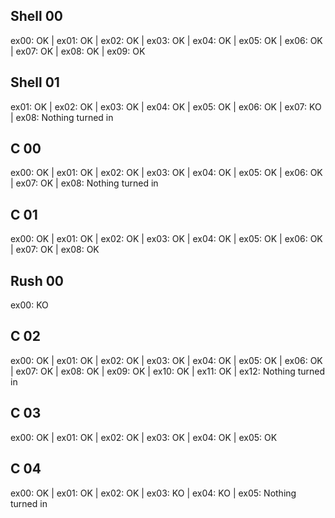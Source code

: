 ## Shell 00
ex00: OK | ex01: OK | ex02: OK | ex03: OK | ex04: OK | ex05: OK | ex06: OK | ex07: OK | ex08: OK | ex09: OK

## Shell 01
ex01: OK | ex02: OK | ex03: OK | ex04: OK | ex05: OK | ex06: OK | ex07: KO | ex08: Nothing turned in

## C 00
ex00: OK | ex01: OK | ex02: OK | ex03: OK | ex04: OK | ex05: OK | ex06: OK | ex07: OK | ex08: Nothing turned in

## C 01
ex00: OK | ex01: OK | ex02: OK | ex03: OK | ex04: OK | ex05: OK | ex06: OK | ex07: OK | ex08: OK

## Rush 00
ex00: KO

## C 02
ex00: OK | ex01: OK | ex02: OK | ex03: OK | ex04: OK | ex05: OK | ex06: OK | ex07: OK | ex08: OK | ex09: OK | ex10: OK | ex11: OK | ex12: Nothing turned in

## C 03
ex00: OK | ex01: OK | ex02: OK | ex03: OK | ex04: OK | ex05: OK

## C 04
ex00: OK | ex01: OK | ex02: OK | ex03: KO | ex04: KO | ex05: Nothing turned in
